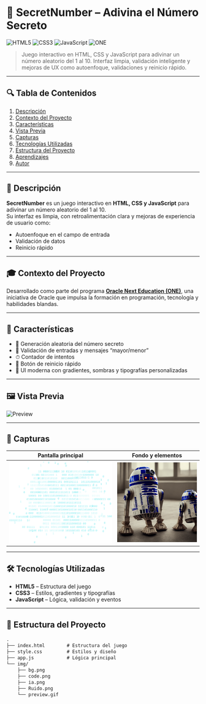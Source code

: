 # 🎯 SecretNumber – Adivina el Número Secreto

<p align="left"> 
  <img alt="HTML5" src="https://img.shields.io/badge/HTML5-E34F26?logo=html5&logoColor=white"> 
  <img alt="CSS3" src="https://img.shields.io/badge/CSS3-1572B6?logo=css3&logoColor=white"> 
  <img alt="JavaScript" src="https://img.shields.io/badge/JavaScript-F7DF1E?logo=javascript&logoColor=222"> 
  <img alt="ONE" src="https://img.shields.io/badge/Oracle%20Next%20Education-ONE-E2231A?logo=oracle&logoColor=white"> 
</p>

> Juego interactivo en HTML, CSS y JavaScript para adivinar un número aleatorio del 1 al 10. Interfaz limpia, validación inteligente y mejoras de UX como autoenfoque, validaciones y reinicio rápido.

---

## 🔍 Tabla de Contenidos
1. [Descripción](#-descripción)
2. [Contexto del Proyecto](#-contexto-del-proyecto)
3. [Características](#-características)
4. [Vista Previa](#-vista-previa)
5. [Capturas](#-capturas)
6. [Tecnologías Utilizadas](#-tecnologías-utilizadas)
7. [Estructura del Proyecto](#-estructura-del-proyecto)
8. [Aprendizajes](#-aprendizajes)
9. [Autor](#-autor)

---

## 📌 Descripción
**SecretNumber** es un juego interactivo en **HTML, CSS y JavaScript** para adivinar un número aleatorio del 1 al 10.  
Su interfaz es limpia, con retroalimentación clara y mejoras de experiencia de usuario como:
- Autoenfoque en el campo de entrada
- Validación de datos
- Reinicio rápido

---

## 🎓 Contexto del Proyecto
Desarrollado como parte del programa [**Oracle Next Education (ONE)**](https://www.oracle.com/mx/education/oracle-next-education/), una iniciativa de Oracle que impulsa la formación en programación, tecnología y habilidades blandas.

---

## 🚀 Características
- 🎲 Generación aleatoria del número secreto
- 📏 Validación de entradas y mensajes “mayor/menor”
- ⏱ Contador de intentos
- 🔄 Botón de reinicio rápido
- 🎨 UI moderna con gradientes, sombras y tipografías personalizadas

---

## 🖼️ Vista Previa
![Preview](./img/preview.gif)

---

## 📸 Capturas
| Pantalla principal | Fondo y elementos |
|--------------------|-------------------|
| ![Pantalla principal](./img/code.png) | ![Fondo](./img/bg.png) |

---

## 🛠 Tecnologías Utilizadas
- **HTML5** – Estructura del juego
- **CSS3** – Estilos, gradientes y tipografías
- **JavaScript** – Lógica, validación y eventos

---

## 📂 Estructura del Proyecto
```plaintext
.
├── index.html        # Estructura del juego
├── style.css         # Estilos y diseño
├── app.js            # Lógica principal
└── img/
    ├── bg.png
    ├── code.png
    ├── ia.png
    ├── Ruido.png
    └── preview.gif
